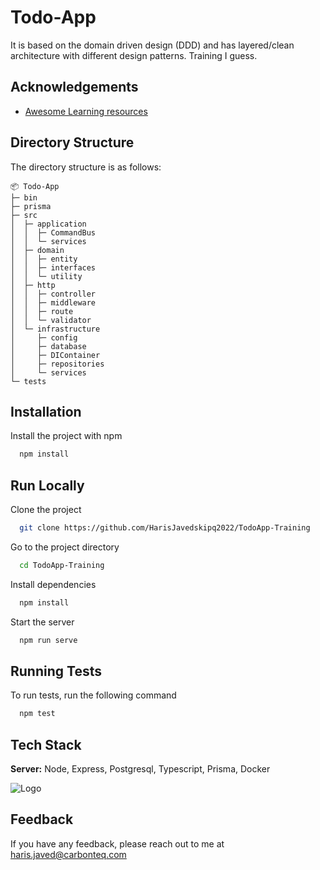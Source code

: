 
# Todo-App

It is based on the domain driven design (DDD) and has layered/clean architecture with different design patterns. Training I guess.
## Acknowledgements

 - [Awesome Learning resources](https://dev-portal.carbonteq.com/docs/intro)


## Directory Structure

The directory structure is as follows:

```
📦 Todo-App
├─ bin
├─ prisma
├─ src
│  ├─ application
│  │  ├─ CommandBus
│  │  └─ services
│  ├─ domain
│  │  ├─ entity
│  │  ├─ interfaces
│  │  └─ utility
│  ├─ http
│  │  ├─ controller
│  │  ├─ middleware
│  │  ├─ route
│  │  └─ validator
│  └─ infrastructure
│     ├─ config
│     ├─ database
│     ├─ DIContainer
│     ├─ repositories
│     └─ services
└─ tests
```

## Installation

Install the project with npm

```bash
  npm install 
```

    
## Run Locally

Clone the project

```bash
  git clone https://github.com/HarisJavedskipq2022/TodoApp-Training
```

Go to the project directory

```bash
  cd TodoApp-Training
```

Install dependencies

```bash
  npm install
```

Start the server

```bash
  npm run serve
```


## Running Tests

To run tests, run the following command

```bash
  npm test
```

## Tech Stack

**Server:** Node, Express, Postgresql, Typescript, Prisma, Docker


![Logo](https://media.licdn.com/dms/image/C560BAQH6EuYztDmShA/company-logo_200_200/0/1644425223290?e=1689811200&v=beta&t=4C23MBNGOQMVmVPBvyGF7kMgHpIRBBuujDGud8afzbI)


## Feedback

If you have any feedback, please reach out to me at haris.javed@carbonteq.com

